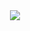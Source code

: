 <div align="center">
    <img src="https://skillicons.dev/icons?i=javascript,typescript,node,express,java,html,css,dart,mongodb,MySQL,SQLserver" />
</div>
